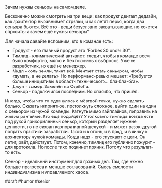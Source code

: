 Зачем нужны сеньоры на самом деле.

Бесконечно можно смотреть на три вещи: как продукт двигает дедлайн, как архитектор выравнивает стрелки, и как летят перья, когда два сеньора бьются. Всё это - вещи безусловно захватывающие, но хочется спросить: а зачем ещё нужны сеньоры?

Для начала давайте вспомним, кто в команде есть:
- Продукт - его главный продукт это "Forbes 30 under 30".
- Тимлид - климатический активист: следит, чтобы в команде всем было комфортно, мягко и без токсичных выбросов. Уже не разработчик, но ещё не менеджер.
- Мидл - соль земли, тянет всё. Мечтает стать сеньором, чтобы «думать, а не делать». Но перформанс-ревью мешает: «Требуется больше инициативы в области технического... бла-бла-бла».
- Джун - вымер. Заменён на Copilot'а.
- Сеньор - подключился последним. Но спасибо, что пришёл.

Иногда, чтобы что-то сдвинулось с мёртвой точки, нужно сделать больно. Сказать неприятное, протолкнуть сложное, выйти один на один с сеньором из чужой команды. Катнуть мимо пайплайнов, поправить на живом рантайме. Кто ещё подойдёт?
У толкового тимлида всегда есть под рукой прикормленный сеньор, который разделяет нужные ценности, но не скован корпоративной шелухой - и может разок-другой попрать практики разработки. Такой и в огонь, и в прод, и в личку к архитектору чужой команды. Когда надо - его спускают с цепи. Он летит, рвёт, действует.
Потом, конечно, тимлид его публично пожурит - для протокола. Но после тихо подкинет пряник. Потому что результат-то есть.

Сеньор - идеальный инструмент для грязных дел. Там, где нужно больше прогресса и меньше согласований. Смесь смелости, индивидуализма и управляемого хаоса.

#draft #humor #senior